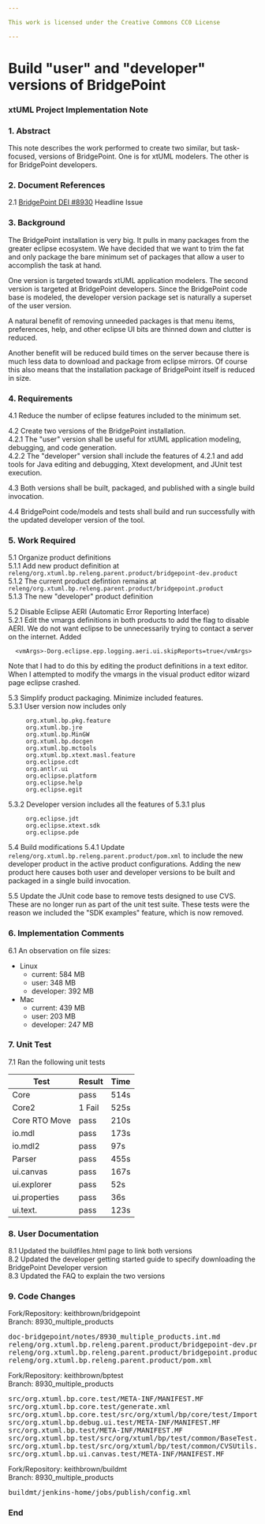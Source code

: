 ```yaml
---

This work is licensed under the Creative Commons CC0 License

---
```


# Build "user" and "developer" versions of BridgePoint
### xtUML Project Implementation Note


### 1. Abstract

This note describes the work performed to create two similar, but task-focused,
versions of BridgePoint.  One is for xtUML modelers.  The other is for BridgePoint
developers.  

### 2. Document References

<a id="2.1"></a>2.1 [BridgePoint DEI #8930](https://support.onefact.net/issues/8930) Headline Issue    

### 3. Background

The BridgePoint installation is very big.  It pulls in many packages from the 
greater eclipse ecosystem.  We have decided that we want to trim the fat and 
only package the bare minimum set of packages that allow a user to accomplish
the task at hand.  

One version is targeted towards xtUML application modelers.  The second version
is targeted at BridgePoint developers.  Since the BridgePoint code base is 
modeled, the developer version package set is naturally a superset of the user
version.   

A natural benefit of removing unneeded packages is that menu items, preferences,
help, and other eclipse UI bits are thinned down and clutter is reduced.   

Another benefit will be reduced build times on the server because there is much
less data to download and package from eclipse mirrors.  Of course this also 
means that the installation package of BridgePoint itself is reduced in size.  

### 4. Requirements

4.1 Reduce the number of eclipse features included to the minimum set.   

4.2 Create two versions of the BridgePoint installation.  
4.2.1  The "user" version shall be useful for xtUML application modeling,
  debugging, and code generation.  
4.2.2  The "developer" version shall include the features of 4.2.1 and add tools
  for Java editing and debugging, Xtext development, and JUnit test execution.  

4.3  Both versions shall be built, packaged, and published with a single build 
  invocation.  

4.4  BridgePoint code/models and tests shall build and run successfully with the
  updated developer version of the tool.  
  
### 5. Work Required

5.1 Organize product definitions  
5.1.1  Add new product definition at ```releng/org.xtuml.bp.releng.parent.product/bridgepoint-dev.product```  
5.1.2  The current product defintion remains at ```releng/org.xtuml.bp.releng.parent.product/bridgepoint.product```  
5.1.3  The new "developer" product definition 

5.2 Disable Eclipse AERI (Automatic Error Reporting Interface)  
5.2.1  Edit the vmargs definitions in both products to add the flag to disable
  AERI.  We do not want eclipse to be unnecessarily trying to contact a server
  on the internet.  Added
  
```
  <vmArgs>-Dorg.eclipse.epp.logging.aeri.ui.skipReports=true</vmArgs>
```

  Note that I had to do this by editing the product definitions in a text editor. When
  I attempted to modify the vmargs in the visual product editor wizard page eclipse
  crashed.  
  
5.3  Simplify product packaging.  Minimize included features.  
5.3.1  User version now includes only

```
     org.xtuml.bp.pkg.feature
     org.xtuml.bp.jre
     org.xtuml.bp.MinGW
     org.xtuml.bp.docgen
     org.xtuml.bp.mctools
     org.xtuml.bp.xtext.masl.feature
     org.eclipse.cdt
     org.antlr.ui
     org.eclipse.platform
     org.eclipse.help
     org.eclipse.egit
```
 
5.3.2  Developer version includes all the features of 5.3.1 plus
 
```
     org.eclipse.jdt
     org.eclipse.xtext.sdk
     org.eclipse.pde
```
 
5.4  Build modifications
5.4.1  Update ```releng/org.xtuml.bp.releng.parent.product/pom.xml``` to include
  the new developer product in the active product configurations.  Adding the 
  new product here causes both user and developer versions to be built and 
  packaged in a single build invocation.  
  
5.5  Update the JUnit code base to remove tests designed to use CVS.  These are
  no longer run as part of the unit test suite.  These tests were the reason we
  included the "SDK examples" feature, which is now removed.  
  
### 6. Implementation Comments
6.1  An observation on file sizes:  
* Linux  
  * current: 584 MB
  * user: 348 MB
  * developer: 392 MB
* Mac  
  * current: 439 MB
  * user: 203 MB 
  * developer: 247 MB

### 7. Unit Test

7.1 Ran the following unit tests  

| Test | Result | Time |  
|------|--------|------|  
| Core | pass   | 514s |  
| Core2 | 1 Fail |  525s |  
| Core RTO Move|  pass | 210s |   
| io.mdl | pass | 173s |   
| io.mdl2 | pass | 97s  |   
| Parser | pass | 455s |   
| ui.canvas | pass | 167s |   
| ui.explorer | pass | 52s |   
| ui.properties | pass | 36s |   
| ui.text. | pass | 123s   |   


### 8. User Documentation
8.1 Updated the buildfiles.html page to link both versions  
8.2 Updated the developer getting started guide to specify downloading the 
  BridgePoint Developer version   
8.3 Updated the FAQ to explain the two versions  

### 9. Code Changes

Fork/Repository: keithbrown/bridgepoint  
Branch: 8930_multiple_products  

<pre>
doc-bridgepoint/notes/8930_multiple_products.int.md
releng/org.xtuml.bp.releng.parent.product/bridgepoint-dev.product
releng/org.xtuml.bp.releng.parent.product/bridgepoint.product
releng/org.xtuml.bp.releng.parent.product/pom.xml
</pre>

Fork/Repository: keithbrown/bptest  
Branch: 8930_multiple_products  

<pre>
src/org.xtuml.bp.core.test/META-INF/MANIFEST.MF 
src/org.xtuml.bp.core.test/generate.xml         
src/org.xtuml.bp.core.test/src/org/xtuml/bp/core/test/ImportDuplicatedModelTest.java
src/org.xtuml.bp.debug.ui.test/META-INF/MANIFEST.MF
src/org.xtuml.bp.test/META-INF/MANIFEST.MF         
src/org.xtuml.bp.test/src/org/xtuml/bp/test/common/BaseTest.java 
src/org.xtuml.bp.test/src/org/xtuml/bp/test/common/CVSUtils.java  
src/org.xtuml.bp.ui.canvas.test/META-INF/MANIFEST.MF              
</pre>

Fork/Repository: keithbrown/buildmt  
Branch: 8930_multiple_products  

<pre>
buildmt/jenkins-home/jobs/publish/config.xml
</pre>

### End

